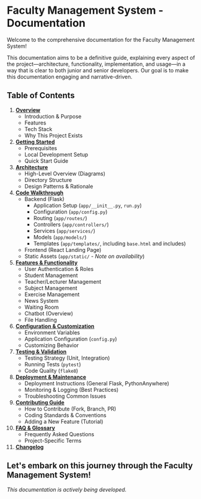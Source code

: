 # Faculty Management System - Documentation

Welcome to the comprehensive documentation for the Faculty Management System!

This documentation aims to be a definitive guide, explaining every aspect of the project—architecture, functionality, implementation, and usage—in a way that is clear to both junior and senior developers. Our goal is to make this documentation engaging and narrative-driven.

## Table of Contents

1.  [**Overview**](./00_overview.md)
    *   Introduction & Purpose
    *   Features
    *   Tech Stack
    *   Why This Project Exists
2.  [**Getting Started**](./01_getting_started.md)
    *   Prerequisites
    *   Local Development Setup
    *   Quick Start Guide
3.  [**Architecture**](./02_architecture.md)
    *   High-Level Overview (Diagrams)
    *   Directory Structure
    *   Design Patterns & Rationale
4.  [**Code Walkthrough**](./03_code_walkthrough.md)
    *   Backend (Flask)
        *   Application Setup (`app/__init__.py`, `run.py`)
        *   Configuration (`app/config.py`)
        *   Routing (`app/routes/`)
        *   Controllers (`app/controllers/`)
        *   Services (`app/services/`)
        *   Models (`app/models/`)
        *   Templates (`app/templates/`, including `base.html` and includes)
    *   Frontend (React Landing Page)
    *   Static Assets (`app/static/` - *Note on availability*)
5.  [**Features & Functionality**](./04_features.md)
    *   User Authentication & Roles
    *   Student Management
    *   Teacher/Lecturer Management
    *   Subject Management
    *   Exercise Management
    *   News System
    *   Waiting Room
    *   Chatbot (Overview)
    *   File Handling
6.  [**Configuration & Customization**](./05_configuration.md)
    *   Environment Variables
    *   Application Configuration (`config.py`)
    *   Customizing Behavior
7.  [**Testing & Validation**](./06_testing.md)
    *   Testing Strategy (Unit, Integration)
    *   Running Tests (`pytest`)
    *   Code Quality (`flake8`)
8.  [**Deployment & Maintenance**](./07_deployment.md)
    *   Deployment Instructions (General Flask, PythonAnywhere)
    *   Monitoring & Logging (Best Practices)
    *   Troubleshooting Common Issues
9.  [**Contributing Guide**](./08_contributing.md)
    *   How to Contribute (Fork, Branch, PR)
    *   Coding Standards & Conventions
    *   Adding a New Feature (Tutorial)
10. [**FAQ & Glossary**](./09_faq_glossary.md)
    *   Frequently Asked Questions
    *   Project-Specific Terms
11. [**Changelog**](./CHANGELOG.md)

Let's embark on this journey through the Faculty Management System!
---

*This documentation is actively being developed.*
